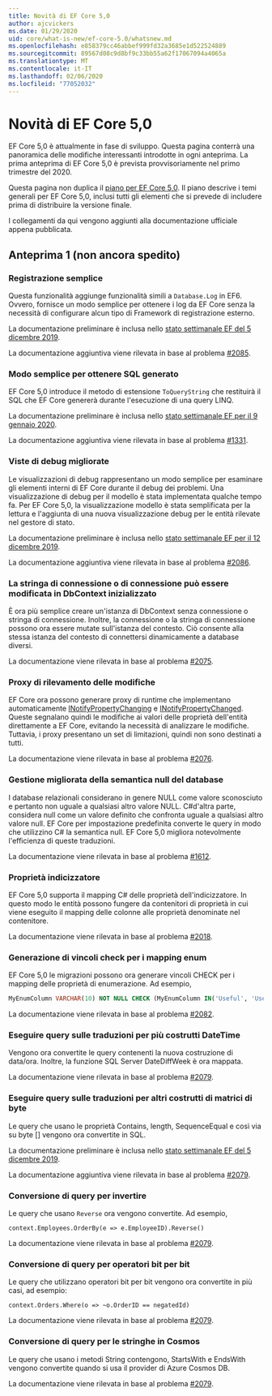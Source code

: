 ```yaml
---
title: Novità di EF Core 5,0
author: ajcvickers
ms.date: 01/29/2020
uid: core/what-is-new/ef-core-5.0/whatsnew.md
ms.openlocfilehash: e858379cc46abbef999fd32a3685e1d522524889
ms.sourcegitcommit: 89567d08c9d8bf9c33bb55a62f17067094a4065a
ms.translationtype: MT
ms.contentlocale: it-IT
ms.lasthandoff: 02/06/2020
ms.locfileid: "77052032"
---
```

# <a name="whats-new-in-ef-core-50"></a>Novità di EF Core 5,0

EF Core 5,0 è attualmente in fase di sviluppo.
Questa pagina conterrà una panoramica delle modifiche interessanti introdotte in ogni anteprima.
La prima anteprima di EF Core 5,0 è prevista provvisoriamente nel primo trimestre del 2020.

Questa pagina non duplica il [piano per EF Core 5,0](plan.md).
Il piano descrive i temi generali per EF Core 5,0, inclusi tutti gli elementi che si prevede di includere prima di distribuire la versione finale.

I collegamenti da qui vengono aggiunti alla documentazione ufficiale appena pubblicata.

## <a name="preview-1-not-yet-shipped"></a>Anteprima 1 (non ancora spedito)

### <a name="simple-logging"></a>Registrazione semplice

Questa funzionalità aggiunge funzionalità simili a `Database.Log` in EF6.
Ovvero, fornisce un modo semplice per ottenere i log da EF Core senza la necessità di configurare alcun tipo di Framework di registrazione esterno.

La documentazione preliminare è inclusa nello [stato settimanale EF del 5 dicembre 2019](https://github.com/dotnet/efcore/issues/15403#issuecomment-562332863).

La documentazione aggiuntiva viene rilevata in base al problema [#2085](https://github.com/aspnet/EntityFramework.Docs/issues/2085).

### <a name="simple-way-to-get-generated-sql"></a>Modo semplice per ottenere SQL generato

EF Core 5,0 introduce il metodo di estensione `ToQueryString` che restituirà il SQL che EF Core genererà durante l'esecuzione di una query LINQ.

La documentazione preliminare è inclusa nello [stato settimanale EF per il 9 gennaio 2020](https://github.com/dotnet/efcore/issues/19549#issuecomment-572823246).

La documentazione aggiuntiva viene rilevata in base al problema [#1331](https://github.com/aspnet/EntityFramework.Docs/issues/1331).

### <a name="enhanced-debug-views"></a>Viste di debug migliorate

Le visualizzazioni di debug rappresentano un modo semplice per esaminare gli elementi interni di EF Core durante il debug dei problemi.
Una visualizzazione di debug per il modello è stata implementata qualche tempo fa.
Per EF Core 5,0, la visualizzazione modello è stata semplificata per la lettura e l'aggiunta di una nuova visualizzazione debug per le entità rilevate nel gestore di stato.

La documentazione preliminare è inclusa nello [stato settimanale EF per il 12 dicembre 2019](https://github.com/dotnet/efcore/issues/15403#issuecomment-565196206).

La documentazione aggiuntiva viene rilevata in base al problema [#2086](https://github.com/aspnet/EntityFramework.Docs/issues/2086).

### <a name="connection-or-connection-string-can-be-changed-on-initialized-dbcontext"></a>La stringa di connessione o di connessione può essere modificata in DbContext inizializzato

È ora più semplice creare un'istanza di DbContext senza connessione o stringa di connessione.
Inoltre, la connessione o la stringa di connessione possono ora essere mutate sull'istanza del contesto.
Ciò consente alla stessa istanza del contesto di connettersi dinamicamente a database diversi.

La documentazione viene rilevata in base al problema [#2075](https://github.com/aspnet/EntityFramework.Docs/issues/2075).

### <a name="change-tracking-proxies"></a>Proxy di rilevamento delle modifiche

EF Core ora possono generare proxy di runtime che implementano automaticamente [INotifyPropertyChanging](https://docs.microsoft.com/dotnet/api/system.componentmodel.inotifypropertychanging?view=netcore-3.1) e [INotifyPropertyChanged](https://docs.microsoft.com/dotnet/api/system.componentmodel.inotifypropertychanged?view=netcore-3.1).
Queste segnalano quindi le modifiche ai valori delle proprietà dell'entità direttamente a EF Core, evitando la necessità di analizzare le modifiche.
Tuttavia, i proxy presentano un set di limitazioni, quindi non sono destinati a tutti.

La documentazione viene rilevata in base al problema [#2076](https://github.com/aspnet/EntityFramework.Docs/issues/2076).

### <a name="improved-handling-of-database-null-semantics"></a>Gestione migliorata della semantica null del database

I database relazionali considerano in genere NULL come valore sconosciuto e pertanto non uguale a qualsiasi altro valore NULL.
C#d'altra parte, considera null come un valore definito che confronta uguale a qualsiasi altro valore null.
EF Core per impostazione predefinita converte le query in modo che utilizzino C# la semantica null.
EF Core 5,0 migliora notevolmente l'efficienza di queste traduzioni.

La documentazione viene rilevata in base al problema [#1612](https://github.com/aspnet/EntityFramework.Docs/issues/1612).

### <a name="indexer-properties"></a>Proprietà indicizzatore

EF Core 5,0 supporta il mapping C# delle proprietà dell'indicizzatore.
In questo modo le entità possono fungere da contenitori di proprietà in cui viene eseguito il mapping delle colonne alle proprietà denominate nel contenitore.

La documentazione viene rilevata in base al problema [#2018](https://github.com/aspnet/EntityFramework.Docs/issues/2018).

### <a name="generation-of-check-constraints-for-enum-mappings"></a>Generazione di vincoli check per i mapping enum

EF Core 5,0 le migrazioni possono ora generare vincoli CHECK per i mapping delle proprietà di enumerazione.
Ad esempio,

```SQL
MyEnumColumn VARCHAR(10) NOT NULL CHECK (MyEnumColumn IN('Useful', 'Useless', 'Unknown'))
```

La documentazione viene rilevata in base al problema [#2082](https://github.com/aspnet/EntityFramework.Docs/issues/2082).

### <a name="query-translations-for-more-datetime-constructs"></a>Eseguire query sulle traduzioni per più costrutti DateTime

Vengono ora convertite le query contenenti la nuova costruzione di data/ora.
Inoltre, la funzione SQL Server DateDiffWeek è ora mappata.

La documentazione viene rilevata in base al problema [#2079](https://github.com/aspnet/EntityFramework.Docs/issues/2079).

### <a name="query-translations-for-more-byte-array-constructs"></a>Eseguire query sulle traduzioni per altri costrutti di matrici di byte

Le query che usano le proprietà Contains, length, SequenceEqual e così via su byte [] vengono ora convertite in SQL.

La documentazione preliminare è inclusa nello [stato settimanale EF del 5 dicembre 2019](https://github.com/dotnet/efcore/issues/15403#issuecomment-562332863).

La documentazione aggiuntiva viene rilevata in base al problema [#2079](https://github.com/aspnet/EntityFramework.Docs/issues/2079).

### <a name="query-translation-for-reverse"></a>Conversione di query per invertire

Le query che usano `Reverse` ora vengono convertite.
Ad esempio,

```CSharp
context.Employees.OrderBy(e => e.EmployeeID).Reverse()
```

La documentazione viene rilevata in base al problema [#2079](https://github.com/aspnet/EntityFramework.Docs/issues/2079).

### <a name="query-translation-for-bitwise-operators"></a>Conversione di query per operatori bit per bit

Le query che utilizzano operatori bit per bit vengono ora convertite in più casi, ad esempio:

```CSharp
context.Orders.Where(o => ~o.OrderID == negatedId)
```

La documentazione viene rilevata in base al problema [#2079](https://github.com/aspnet/EntityFramework.Docs/issues/2079).

### <a name="query-translation-for-strings-on-cosmos"></a>Conversione di query per le stringhe in Cosmos

Le query che usano i metodi String contengono, StartsWith e EndsWith vengono convertite quando si usa il provider di Azure Cosmos DB.

La documentazione viene rilevata in base al problema [#2079](https://github.com/aspnet/EntityFramework.Docs/issues/2079).

